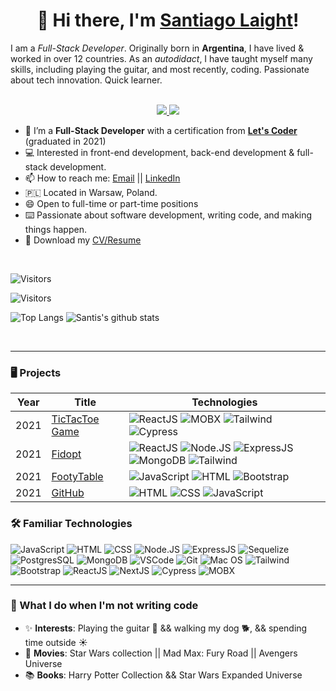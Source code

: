 <!--
**snlaight/snlaight** is a ✨ _special_ ✨ repository because its `README.md` (this file) appears on your GitHub profile.
 -->
 <h1 align="center">👋 Hi there, I'm <a href="https://github.com/snlaight">Santiago Laight</a>!</h1> 
I am a <i>Full-Stack Developer</i>. Originally born in <strong>Argentina</strong>, I have lived & worked in over 12 countries. As an <i>autodidact</i>, I have taught myself many skills, including playing the guitar, and most recently, coding. Passionate about tech innovation. Quick learner. 
<!-- https://shields.io/ -->
<p align="center"><br/>
 <a href="https://www.linkedin.com/in/santiago-laight/">
  <img src="https://img.shields.io/badge/linkedin-Santiago%20Laight-blue?style=round-square&logo=linkedin">
 </a>
 <a href="mailto:snlaight10@gmail.com">
  <img src="https://img.shields.io/badge/Email-snlaight10%40gmail.com-red?style=round-square&logo=gmail&logoColor=white">
 </a>
</p>

- 📄   I’m a **Full-Stack Developer** with a certification from <a href="https://letscoder.com">**Let's Coder**</a> (graduated in 2021)
- 💻   Interested in front-end development, back-end development & full-stack development. 
- 📫   How to reach me: [Email](mailto:snlaight10@gmail.com "snlaight10@gmail.com") || [LinkedIn](https://www.linkedin.com/in/santiago-laight/ "santiago-laight")
- 🇵🇱   Located in Warsaw, Poland. 
- 😄   Open to full-time or part-time positions 
- ⌨️  Passionate about software development, writing code, and making things happen.
- 📝   Download my [CV/Resume](https://github.com/snlaight/snlaight/files/7216654/Santiago-LaightCV_2021.pdf)
<br>

![Visitors](https://api.visitorbadge.io/api/visitors?path=https%3A%2F%2Fgithub.com%2Fsnlaight&labelColor=%23697689&countColor=%23d9e3f0)

![Visitors](https://api.visitorbadge.io/api/daily?path=https%3A%2F%2Fgithub.com%2Fsnlaight&label=VISITORS%20TODAY&labelColor=%23697689&countColor=%23d9e3f0)

<!-- https://github.com/snlaight/github-readme-stats -->

![Top Langs](https://github-readme-stats.vercel.app/api/top-langs/?username=snlaight&theme=tokyonight&count_private=true&langs_count=8&layout=compact&hide=ASP.NET,ShaderLab,c,Jupyter%20Notebook)
![Santis's github stats](https://github-readme-stats.vercel.app/api/?username=snlaight&show_icons=true&theme=tokyonight&count_private=true&hide_rank=true&line_height=24) <!--&hide=contribs -->

<br>

---

### 🖥️  Projects
<!-- table -->
| Year | Title                                    | Technologies                           |
|------|------------------------------------------|----------------------------------------|
| 2021 | [TicTacToe Game](https://github.com/snlaight/tic-tac-toe-react-mobx) | ![ReactJS](https://img.shields.io/badge/-ReactJs-000000?logo=react) ![MOBX](https://img.shields.io/badge/-Mobx-000000?style=round-square&logo=mobx) ![Tailwind](https://img.shields.io/badge/-Tailwind-black?style=round-square&logo=tailwindcss&logoColor=blue) ![Cypress](https://img.shields.io/badge/-Cypress-000000?style=round-square&logo=cypress)|
| 2021 | [Fidopt](https://github.com/snlaight/fidopt) | ![ReactJS](https://img.shields.io/badge/-ReactJs-000000?logo=react) ![Node.JS](https://img.shields.io/badge/-Node.js-black?style=round-square&logo=node.js&logoColor=green) ![ExpressJS](https://img.shields.io/badge/-Express-black?style=round-square&logo=express&logoColor=white) ![MongoDB](https://img.shields.io/badge/-MongoDB-black?style=round-square&logo=mongodb&logoColor=green) ![Tailwind](https://img.shields.io/badge/-Tailwind-black?style=round-square&logo=tailwindcss&logoColor=blue)|
| 2021 | [FootyTable](https://github.com/snlaight/filtrando-equipos) | ![JavaScript](https://img.shields.io/badge/-JavaScript-black?style=round-square&logo=javascript) ![HTML](https://img.shields.io/badge/-HTML5-black?style=round-square&logo=html5) ![Bootstrap](https://img.shields.io/badge/-Bootstrap-black?style=round-square&logo=bootstrap)
| 2021 | [GitHub](https://github.com/snlaight "Website") | ![HTML](https://img.shields.io/badge/-HTML5-black?style=round-square&logo=html5) ![CSS](https://img.shields.io/badge/-CSS3-black?style=round-square&logo=css3) ![JavaScript](https://img.shields.io/badge/-JavaScript-black?style=round-square&logo=javascript) |


### 🛠️ Familiar Technologies
![JavaScript](https://img.shields.io/badge/-JavaScript-black?style=round-square&logo=javascript)
![HTML](https://img.shields.io/badge/-HTML5-black?style=round-square&logo=html5)
![CSS](https://img.shields.io/badge/-CSS3-black?style=round-square&logo=css3)
![Node.JS](https://img.shields.io/badge/-Node.js-black?style=round-square&logo=node.js&logoColor=green)
![ExpressJS](https://img.shields.io/badge/-Express-black?style=round-square&logo=express&logoColor=white)
![Sequelize](https://img.shields.io/badge/-SequelizeORM-black?style=round-square&logo=sequelize&logoColor=blue)
![PostgresSQL](https://img.shields.io/badge/-SQL-black?style=round-square&logo=postgresql&logoColor=blue)
![MongoDB](https://img.shields.io/badge/-MongoDB-black?style=round-square&logo=mongodb&logoColor=green)
![VSCode](https://img.shields.io/badge/-VSCode-black?style=round-square&logo=visualstudiocode&logoColor=blue)
![Git](https://img.shields.io/badge/-Git-black?style=round-square&logo=git)
![Mac OS](https://img.shields.io/badge/-Mac%20OS-black?style=round-square&logo=apple&logoColor=blue)
![Tailwind](https://img.shields.io/badge/-Tailwind-black?style=round-square&logo=tailwindcss&logoColor=blue)
![Bootstrap](https://img.shields.io/badge/-Bootstrap-black?style=round-square&logo=bootstrap)
![ReactJS](https://img.shields.io/badge/-ReactJs-000000?logo=react)
![NextJS](https://img.shields.io/badge/-NextJS-black?style=round-square&logo=next.js&logoColor=white)
![Cypress](https://img.shields.io/badge/-Cypress-000000?style=round-square&logo=cypress)
![MOBX](https://img.shields.io/badge/-Mobx-000000?style=round-square&logo=mobx)

---

### 🧔 What I do when I'm not writing code
- ✨ **Interests**: Playing the guitar 🎸 && walking my dog 🐕, && spending time outside ☀️
- 🎥 **Movies**: Star Wars collection || Mad Max: Fury Road || Avengers Universe
- 📚 **Books**: Harry Potter Collection && Star Wars Expanded Universe

